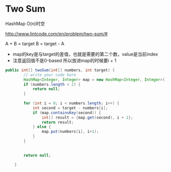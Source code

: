 # Two Sum

HashMap O(n)时空

http://www.lintcode.com/en/problem/two-sum/#

A + B = target  B = target - A

* map的key是与target的差值，也就是需要的第二个数，value是当前index
* 注意返回值不是0-based 所以放进map的时候要i + 1

```java
public int[] twoSum(int[] numbers, int target) {
        // write your code here
        HashMap<Integer, Integer> map = new HashMap<Integer, Integer>();
        if (numbers.length < 2) {
            return null;
        }
        
        for (int i = 0; i < numbers.length; i++) {
            int second = target - numbers[i];
            if (map.containsKey(second)) {
                int[] result = {map.get(second), i + 1}; 
                return result;
            } else {
                map.put(numbers[i], i+1);
            }
        }
        
        
        return null;
    
    }
```
